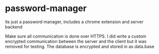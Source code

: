 # password-manager
its just a password manager, includes a chrome extension and server backend

Make sure all communication is done over HTTPS. I did write a custom encrypted communication between the server and the client but it was removed for testing. The database is encrypted and stored in as data.base